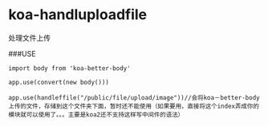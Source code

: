 # koa-handluploadfile
处理文件上传

###USE
```
import body from 'koa-better-body'

app.use(convert(new body()))

app.use(handleffile("/public/file/upload/image"))//会将koa－better-body上传的文件，存储到这个文件夹下面，暂时还不能使用（如果要用，直接将这个index弄成你的模块就可以使用了。。。主要是koa2还不支持这样写中间件的语法）
```
